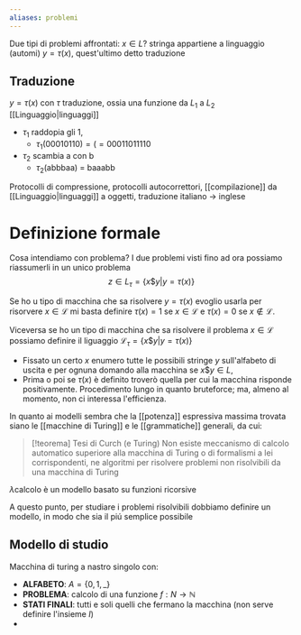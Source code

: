 ```yaml
---
aliases: problemi
---
```


Due tipi di problemi affrontati:
$x \in L$? stringa appartiene a linguaggio (automi)
$y = \tau(x)$, quest'ultimo detto traduzione

## Traduzione
$y = \tau(x)$
con $\tau$ traduzione, ossia una funzione da $L_{1}$ a $L_{2}$ [[Linguaggio|linguaggi]]
- $\tau_{1}$ raddopia gli 1,
	- $\tau_{1}(00010110) = (=00011011110$
- $\tau_{2}$ scambia a con b
	- $\tau_{2}$(abbbaa) = baaabb

Protocolli di compressione, protocolli autocorrettori, [[compilazione]] da [[Linguaggio|linguaggi]] a oggetti, traduzione italiano -> inglese

# Definizione formale
Cosa intendiamo con problema?
I due problemi visti fino ad ora possiamo riassumerli in un unico problema
$$z \in L_{\tau}=\left\{ x \$ y | y = \tau(x) \right\} $$

Se ho u tipo di macchina che sa risolvere $y = \tau(x)$ evoglio usarla per risorvere $x \in \mathcal{L}$ mi basta definire $\tau(x)=1$ se $x \in \mathcal{L}$ e $\tau(x) = 0$ se $x \notin \mathcal{L}$.

Viceversa se ho un tipo di macchina che sa risolvere il problema $x \in \mathcal{L}$ possiamo definire il liguaggio $\mathcal{L}_{\tau}=\left\{ x\$y | y = \tau(x) \right\}$
- Fissato un certo $x$ enumero tutte le possibili stringe $y$ sull'alfabeto di uscita e per ognuna domando alla macchina se $x\$y \in L$,
- Prima o poi se $\tau(x)$ è definito troverò quella per cui la macchina risponde positivamente. Procedimento lungo in quanto bruteforce; ma, almeno al momento, non ci interessa l'efficienza.

In quanto ai modelli sembra che la [[potenza]] espressiva massima trovata siano le [[macchine di Turing]] e le [[grammatiche]] generali, da cui:

>[!teorema] Tesi di Curch (e Turing)
>Non esiste meccanismo di calcolo automatico superiore alla macchina di Turing o di formalismi a lei corrispondenti, ne algoritmi per risolvere problemi non risolvibili da una macchina di Turing

$\lambda$calcolo è un modello basato su funzioni ricorsive

A questo punto, per studiare i problemi risolvibili dobbiamo definire un modello, in modo che sia il piú semplice possibile

## Modello di studio
Macchina di turing a nastro singolo con:
- **ALFABETO**: $A = \left\{ 0,1,\_ \right\}$
- **PROBLEMA**: calcolo di una funzione $f : N \to \mathbb{N}$
- **STATI FINALI**: tutti e soli quelli che fermano la macchina (non serve definire l'insieme $I$)
- 